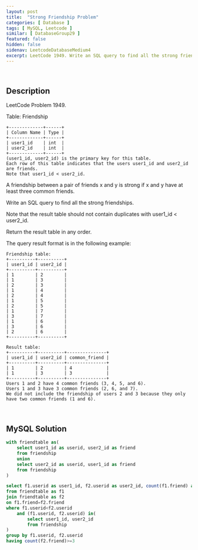 ```yaml
---
layout: post
title:  "Strong Friendship Problem"
categories: [ Database ]
tags: [ MySQL, Leetcode ]
similar: [ DatabaseGroup29 ]
featured: false
hidden: false
sidenav: LeetcodeDatabaseMedium4
excerpt: LeetCode 1949. Write an SQL query to find all the strong friendships.
---
```


<br />

## Description

LeetCode Problem 1949. 

Table: Friendship
```
+-------------+------+
| Column Name | Type |
+-------------+------+
| user1_id    | int  |
| user2_id    | int  |
+-------------+------+
(user1_id, user2_id) is the primary key for this table.
Each row of this table indicates that the users user1_id and user2_id are friends.
Note that user1_id < user2_id.
```

A friendship between a pair of friends x and y is strong if x and y have at least three common friends.

Write an SQL query to find all the strong friendships.

Note that the result table should not contain duplicates with user1_id < user2_id.

Return the result table in any order.

The query result format is in the following example:

 
```
Friendship table:
+----------+----------+
| user1_id | user2_id |
+----------+----------+
| 1        | 2        |
| 1        | 3        |
| 2        | 3        |
| 1        | 4        |
| 2        | 4        |
| 1        | 5        |
| 2        | 5        |
| 1        | 7        |
| 3        | 7        |
| 1        | 6        |
| 3        | 6        |
| 2        | 6        |
+----------+----------+

Result table:
+----------+----------+---------------+
| user1_id | user2_id | common_friend |
+----------+----------+---------------+
| 1        | 2        | 4             |
| 1        | 3        | 3             |
+----------+----------+---------------+
Users 1 and 2 have 4 common friends (3, 4, 5, and 6).
Users 1 and 3 have 3 common friends (2, 6, and 7).
We did not include the friendship of users 2 and 3 because they only have two common friends (1 and 6).
```


<br />

## MySQL Solution


```sql
with friendtable as(
    select user1_id as userid, user2_id as friend
    from friendship
    union
    select user2_id as userid, user1_id as friend
    from friendship
)

select f1.userid as user1_id, f2.userid as user2_id, count(f1.friend) as common_friend
from friendtable as f1
join friendtable as f2
on f1.friend=f2.friend
where f1.userid<f2.userid 
    and (f1.userid, f2.userid) in(
        select user1_id, user2_id
        from friendship
)
group by f1.userid, f2.userid
having count(f2.friend)>=3
```
